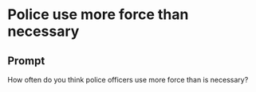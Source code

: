 # Police use more force than necessary

## Prompt
How often do you think police officers use more force than is
necessary?
